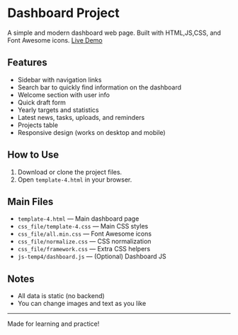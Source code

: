# Dashboard Project

A simple and modern dashboard web page. Built with HTML,JS,CSS, and Font Awesome icons.
[Live Demo](https://dashboard-rust-zeta.vercel.app/)

## Features
- Sidebar with navigation links
- Search bar to quickly find information on the dashboard
- Welcome section with user info
- Quick draft form
- Yearly targets and statistics
- Latest news, tasks, uploads, and reminders
- Projects table
- Responsive design (works on desktop and mobile)

## How to Use
1. Download or clone the project files.
2. Open `template-4.html` in your browser.

## Main Files
- `template-4.html` — Main dashboard page
- `css_file/template-4.css` — Main CSS styles
- `css_file/all.min.css` — Font Awesome icons
- `css_file/normalize.css` — CSS normalization
- `css_file/framework.css` — Extra CSS helpers
- `js-temp4/dashboard.js` — (Optional) Dashboard JS

## Notes
- All data is static (no backend)
- You can change images and text as you like

---
Made for learning and practice!

